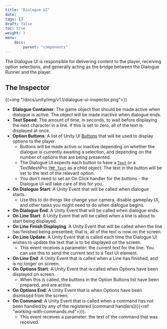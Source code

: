 ```yaml
---
title: "Dialogue UI"
date: 
tags: []
draft: false
toc: true
weight: 3
menu: 
    docs:
        parent: "components"
---
```


The Dialogue UI is responsible for delivering content to the player, receiving option selections, and generally acting as the bridge between the Dialogue Runner and the player.

## The Inspector

{{<img "/docs/unity/img/v1.1/dialogue-ui-inspector.png">}}

* **Dialogue Container**: The game object that should be made active when dialogue is active. The object will be made inactive when dialogue ends.
* **Text Speed**: The amount of time, in seconds, to wait before displaying the next character in a line. If this is set to zero, all of the text is displayed at once.
* **Option Buttons**: A list of Unity UI [Buttons](https://docs.unity3d.com/Packages/com.unity.ugui@1.0/manual/script-Button.html) that will be used to display options to the player.
  * Buttons will be made active or inactive depending on whether the dialogue is currently awaiting a selection, and depending on the number of options that are being presented.
  * The Dialogue UI expects each button to have a [`Text`](https://docs.unity3d.com/Packages/com.unity.ugui@1.0/manual/script-Text.html) or a TextMeshPro [`TMP_Text`](http://digitalnativestudios.com/textmeshpro/docs/textmeshpro-component/) as a child object. The text in the button will be set to the text of the relevant option.
  * You don't need to set an On Click handler for the buttons - the Dialogue UI will take care of this for you.
* **On Dialogue Start**: A Unity Event that will be called when dialogue starts.
  * Use this to do things like change your camera, disable gameplay UI, and other tasks you might need to do when dialogue begins.
* **On Dialogue End**: A Unity Event that will be called when dialogue ends.
* **On Line Start**: A Unity Event that will be called when a line is about to start being displayed.
* **On Line Finish Displaying**: A Unity Event that will be called when the line has finished being presented; that is, all of the text is now on the screen.
* **On Line Update**: A Unity Event that is called each time the Dialogue UI wishes to update the text that is to be displayed on the screen.
  * This event receives a parameter: the current text for the line. You can use this to send the current text to a Text UI element.
* **On Line End**: A Unity Event that is called when a Line has finished, and is no longer on screen.
* **On Options Start**: A Unity Event that is called when Options have been displayed on screen.
  * When this is called, the buttons in the Option Buttons list have been prepared, and are active.
* **On Options End**: A Unity Event that is when Options have been dismissed from the screen.
* **On Command**: A Unity Event that is called when a command has not been handled by any of the registered [command handlers]({{<ref "working-with-commands.md">}}).
  * This event receives a parameter: the text of the command that was received.

